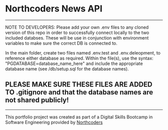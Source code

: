 # Northcoders News API
---
NOTE TO DEVELOPERS: 
Please add your own .env files to any cloned version of this repo in order to successfully connect locally to the two included databses. These will be use in conjunction with environment variables to make sure the correct DB is connected to.

In the main folder, create two files named .env.test and .env.deleopment, to reference either database as required. Within the file(s), use the syntax: "PGDATABASE=database_name_here" and include the appropriate database name (see /db/setup.sql for the database names).

PLEASE MAKE SURE THESE FILES ARE ADDED TO .gitignore and that the database names are not shared publicly!
---






--- 

This portfolio project was created as part of a Digital Skills Bootcamp in Software Engineering provided by [Northcoders](https://northcoders.com/)
